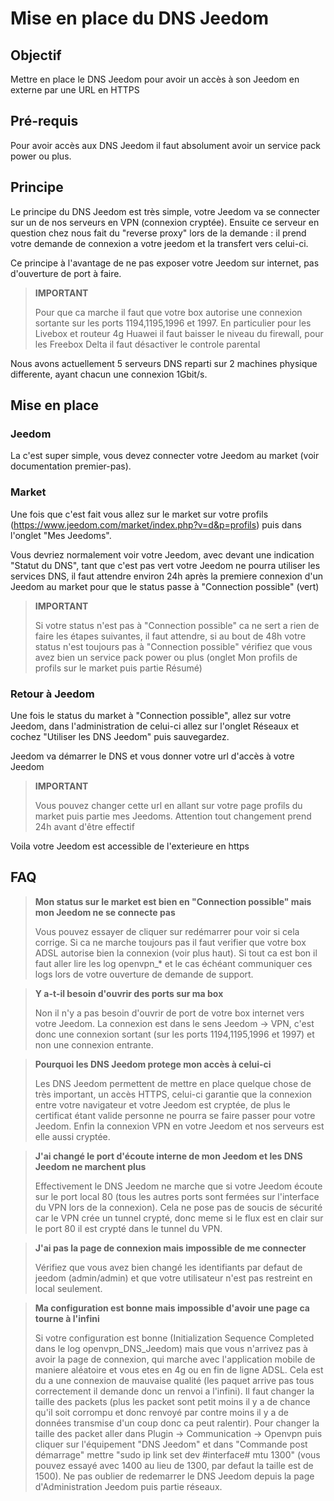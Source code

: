# Mise en place du DNS Jeedom

## Objectif

Mettre en place le DNS Jeedom pour avoir un accès à son Jeedom en externe par une URL en HTTPS

## Pré-requis

Pour avoir accès aux DNS Jeedom il faut absolument avoir un service pack power ou plus.

## Principe

Le principe du DNS Jeedom est très simple, votre Jeedom va se connecter sur un de nos serveurs en VPN (connexion cryptée). Ensuite ce serveur en question chez nous fait du "reverse proxy" lors de la demande : il prend votre demande de connexion a votre jeedom et la transfert vers celui-ci.

Ce principe à l'avantage de ne pas exposer votre Jeedom sur internet, pas d'ouverture de port à faire.

> **IMPORTANT**
>
> Pour que ca marche il faut que votre box autorise une connexion sortante sur les ports 1194,1195,1996 et 1997. En particulier pour les Livebox et routeur 4g Huawei il faut baisser le niveau du firewall, pour les Freebox Delta il faut désactiver le controle parental

Nous avons actuellement 5 serveurs DNS reparti sur 2 machines physique differente, ayant chacun une connexion 1Gbit/s. 

## Mise en place

### Jeedom

La c'est super simple, vous devez connecter votre Jeedom au market (voir documentation premier-pas). 

### Market

Une fois que c'est fait vous allez sur le market sur votre profils (https://www.jeedom.com/market/index.php?v=d&p=profils) puis dans l'onglet "Mes Jeedoms".

Vous devriez normalement voir votre Jeedom, avec devant une indication "Statut du DNS", tant que c'est pas vert votre Jeedom ne pourra utiliser les services DNS, il faut attendre environ 24h après la premiere connexion d'un Jeedom au market pour que le status passe à "Connection possible" (vert)

> **IMPORTANT**
>
> Si votre status n'est pas à "Connection possible" ca ne sert a rien de faire les étapes suivantes, il faut attendre, si au bout de 48h votre status n'est toujours pas à "Connection possible" vérifiez que vous avez bien un service pack power ou plus (onglet Mon profils de profils sur le market puis partie Résumé)

### Retour à Jeedom

Une fois le status du market à "Connection possible", allez sur votre Jeedom, dans l'administration de celui-ci allez sur l'onglet Réseaux et cochez "Utiliser les DNS Jeedom" puis sauvegardez.

Jeedom va démarrer le DNS et vous donner votre url d'accès à votre Jeedom

> **IMPORTANT**
>
> Vous pouvez changer cette url en allant sur votre page profils du market puis partie mes Jeedoms. Attention tout changement prend 24h avant d'être effectif

Voila votre Jeedom est accessible de l'exterieure en https

## FAQ

> **Mon status sur le market est bien en "Connection possible" mais mon Jeedom ne se connecte pas**
>
> Vous pouvez essayer de cliquer sur redémarrer pour voir si cela corrige. Si ca ne marche toujours pas il faut verifier que votre box ADSL autorise bien la connexion (voir plus haut). Si tout ca est bon il faut aller lire les log openvpn_* et le cas échéant communiquer ces logs lors de votre ouverture de demande de support.

> **Y a-t-il besoin d'ouvrir des ports sur ma box**
>
> Non il n'y a pas besoin d'ouvrir de port de votre box internet vers votre Jeedom. La connexion est dans le sens Jeedom -> VPN, c'est donc une connexion sortant (sur les ports 1194,1195,1996 et 1997) et non une connexion entrante.

> **Pourquoi les DNS Jeedom protege mon accès à celui-ci**
>
> Les DNS Jeedom permettent de mettre en place quelque chose de très important, un accès HTTPS, celui-ci garantie que la connexion entre votre navigateur et votre Jeedom est cryptée, de plus le certificat étant valide personne ne pourra se faire passer pour votre Jeedom. Enfin la connexion VPN en votre Jeedom et nos serveurs est elle aussi cryptée.

> **J'ai changé le port d'écoute interne de mon Jeedom et les DNS Jeedom ne marchent plus**
>
> Effectivement le DNS Jeedom ne marche que si votre Jeedom écoute sur le port local 80 (tous les autres ports sont fermées sur l'interface du VPN lors de la connexion). Cela ne pose pas de soucis de sécurité car le VPN crée un tunnel crypté, donc meme si le flux est en clair sur le port 80 il est crypté dans le tunnel du VPN.

> **J'ai pas la page de connexion mais impossible de me connecter**
>
> Vérifiez que vous avez bien changé les identifiants par defaut de jeedom (admin/admin) et que votre utilisateur n'est pas restreint en local seulement.

> **Ma configuration est bonne mais impossible d'avoir une page ca tourne à l'infini**
>
> Si votre configuration est bonne (Initialization Sequence Completed dans le log openvpn_DNS_Jeedom) mais que vous n'arrivez pas à avoir la page de connexion, qui marche avec l'application mobile de maniere aléatoire et vous etes en 4g ou en fin de ligne ADSL. Cela est du a une connexion de mauvaise qualité (les paquet arrive pas tous correctement il demande donc un renvoi a l'infini). Il faut changer la taille des packets (plus les packet sont petit moins il y a de chance qu'il soit corrompu et donc renvoyé par contre moins il y a de données transmise d'un coup donc ca peut ralentir). Pour changer la taille des packet aller dans Plugin -> Communication -> Openvpn puis cliquer sur l'équipement "DNS Jeedom" et dans "Commande post démarrage" mettre "sudo ip link set dev #interface# mtu 1300" (vous pouvez essayé avec 1400 au lieu de 1300, par defaut la taille est de 1500). Ne pas oublier de redemarrer le DNS Jeedom depuis la page d'Administration Jeedom puis partie réseaux.
